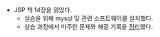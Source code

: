 - JSP 책 14장을 읽었다.
  + 실습을 위해 mysql 및 관련 소프트웨어를 설치했다.
  + 실습 과정에서 마주한 문제와 해결 기록을 [정리](../JSP/mysql.md)했다.
